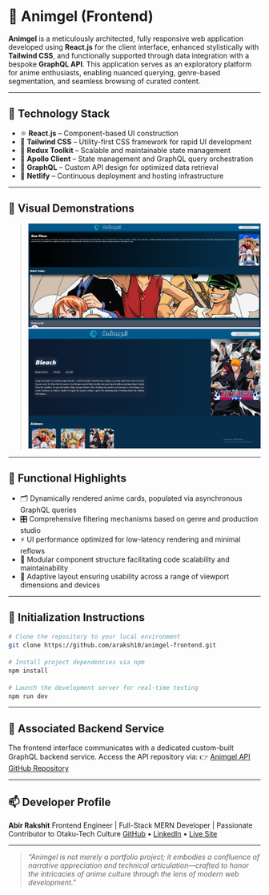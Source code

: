 # 🌸 Animgel (Frontend)

**Animgel** is a meticulously architected, fully responsive web application developed using **React.js** for the client interface, enhanced stylistically with **Tailwind CSS**, and functionally supported through data integration with a bespoke **GraphQL API**. This application serves as an exploratory platform for anime enthusiasts, enabling nuanced querying, genre-based segmentation, and seamless browsing of curated content.

---

## 🔧 Technology Stack

- ⚛️ **React.js** – Component-based UI construction
- 🎨 **Tailwind CSS** – Utility-first CSS framework for rapid UI development
- 🧰 **Redux Toolkit** – Scalable and maintainable state management
- 🔮 **Apollo Client** – State management and GraphQL query orchestration
- 📡 **GraphQL** – Custom API design for optimized data retrieval
- 🚀 **Netlify** – Continuous deployment and hosting infrastructure

---

## 📸 Visual Demonstrations

> ![Visual Demo](<Screenshot 2025-07-17 091051.png>) ![Visual Demo](<Screenshot 2025-07-17 090646.png>)

---

## 🌟 Functional Highlights

- 🗂️ Dynamically rendered anime cards, populated via asynchronous GraphQL queries
- 🎛️ Comprehensive filtering mechanisms based on genre and production studio
- ⚡ UI performance optimized for low-latency rendering and minimal reflows
- 🧩 Modular component structure facilitating code scalability and maintainability
- 📱 Adaptive layout ensuring usability across a range of viewport dimensions and devices

---

## 🚀 Initialization Instructions

```bash
# Clone the repository to your local environment
git clone https://github.com/araksh10/animgel-frontend.git

# Install project dependencies via npm
npm install

# Launch the development server for real-time testing
npm run dev
```

---

## 🔗 Associated Backend Service

The frontend interface communicates with a dedicated custom-built GraphQL backend service. Access the API repository via:
👉 [Animgel API GitHub Repository](https://github.com/araksh10/Animgel-api-v2)

---

## 📫 Developer Profile

**Abir Rakshit**
Frontend Engineer | Full-Stack MERN Developer | Passionate Contributor to Otaku-Tech Culture
[GitHub](https://github.com/araksh10) • [LinkedIn](https://linkedin.com/in/abir-rakshit) • [Live Site](https://animgel.netlify.app)

---

> _“Animgel is not merely a portfolio project; it embodies a confluence of narrative appreciation and technical articulation—crafted to honor the intricacies of anime culture through the lens of modern web development.”_
